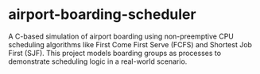 # airport-boarding-scheduler
A C-based simulation of airport boarding using non-preemptive CPU scheduling algorithms like First Come First Serve (FCFS) and Shortest Job First (SJF). This project models boarding groups as processes to demonstrate scheduling logic in a real-world scenario.
